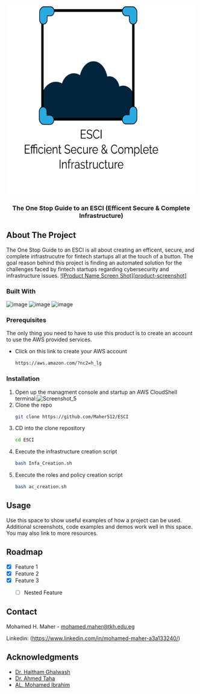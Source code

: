 <!-- PROJECT LOGO -->
<br />
<div align="center">
  <a href="https://github.com/github_username/repo_name">
    <img src="Images/logo final.png" alt="Logo" width="500" height="500">
  </a>

<h3 align="center">The One Stop Guide to an ESCI (Efficent Secure & Complete Infrastructure)</h3>

  <p align="center">

</div>

<!-- ABOUT THE PROJECT -->
## About The Project
The One Stop Guide to an ESCI is all about creating an efficent, secure, and complete infrastrucutre for fintech startups all at the touch of a button. The goal reason behind this project is finding an automated solution for the challenges faced by fintech startups regarding cybersecurity and infrastructure issues. 
[![Product Name Screen Shot][product-screenshot]](https://example.com)

### Built With
![image](https://github.com/Maher512/ESCI/assets/74532750/5c0251d7-d12d-4a80-9522-abec9f27ac2c)
![image](https://github.com/Maher512/ESCI/assets/74532750/fa33508d-eb89-44ae-a9ca-d2bd6e8a0df5)
![image](https://github.com/Maher512/ESCI/assets/74532750/0c7b8462-50d3-4bf2-9932-c95b33f5981d)


### Prerequisites

The only thing you need to have to use this product is to create an account to use the AWS provided services.
* Click on this link to create your AWS account
  ```sh
  https://aws.amazon.com/?nc2=h_lg
  ```

### Installation

1. Open up the managment console and startup an AWS CloudShell terminal:![Screenshot_5](https://github.com/Maher512/ESCI/assets/74532750/33e43bae-306e-4ad1-ba68-a01e31716cae)
2. Clone the repo
   ```sh
   git clone https://github.com/Maher512/ESCI
   ```
2. CD into the clone repository 
   ```sh
   cd ESCI
   ```
3. Execute the infrastructure creation script
   ```sh
   bash Infa_Creation.sh 
   ```
4. Execute the roles and policy creation script
   ```sh
   bash ac_creation.sh 
   ```

<!-- USAGE EXAMPLES -->
## Usage

Use this space to show useful examples of how a project can be used. Additional screenshots, code examples and demos work well in this space. You may also link to more resources.

<!-- ROADMAP -->
## Roadmap

- [x] Feature 1
- [x] Feature 2
- [x] Feature 3
    - [ ] Nested Feature


<!-- CONTACT -->
## Contact

Mohamed H. Maher - mohamed.maher@tkh.edu.eg

Linkedin: (https://www.linkedin.com/in/mohamed-maher-a3a133240/)

<!-- ACKNOWLEDGMENTS -->
## Acknowledgments

* [Dr. Haitham Ghalwash](http://www.linkedin.com/in/ghalwash)
* [Dr. Ahmed Taha]()
* [AL. Mohamed Ibrahim]()

